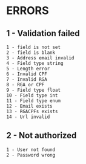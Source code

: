 # ERRORS

## 1 - Validation failed
	1 - field is not set
	2 - field is blank
	3 - Address email invalid
	4 - Field type string
	5 - Length error
	6 - Invalid CPF
	7 - Invalid RGA
	8 - RGA or CPF
	9 - Field type float
	10 - Field type int
	11 - Field type enum
	12 - Email exists
	13 - RGACPFs exists
	14 - Url invalid

## 2 - Not authorized

	1 - User not found
	2 - Password wrong